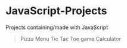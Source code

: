 # JavaScript-Projects
Projects containing/made with JavaScript
> Pizza Menu
> Tic Tac Toe game
> Calculator
